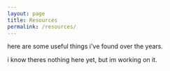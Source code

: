```yaml
---
layout: page
title: Resources
permalink: /resources/
---
```


here are some useful things i've found over the years.

i know theres nothing here yet, but im working on it.

<!-- ## Category 1
- **Subcategory A**
  - [Resource 1](https://example.com)
  - [Resource 2](https://example.com)
  - [Resource 3](https://example.com)

- **Subcategory B**
  - [Resource 1](https://example.com)
  - [Resource 2](https://example.com)
  - [Resource 3](https://example.com)

## Category 2
- **Subcategory A**
  - [Resource 1](https://example.com)
  - [Resource 2](https://example.com)

- **Subcategory B**
  - [Resource 1](https://example.com)
  - [Resource 2](https://example.com)

## Category 3
- **Subcategory A**
  - [Resource 1](https://example.com)
  - [Resource 2](https://example.com)
  - [Resource 3](https://example.com)

- **Subcategory B**
  - [Resource 1](https://example.com)
  - [Resource 2](https://example.com)
  - [Resource 3](https://example.com)
 -->